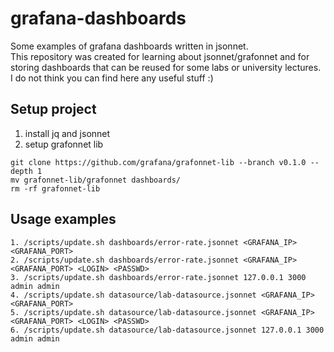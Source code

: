# grafana-dashboards
Some examples of grafana dashboards written in jsonnet.\
This repository was created for learning about jsonnet/grafonnet and for storing dashboards that 
can be reused for some labs or university lectures.\
I do not think you can find here any useful stuff :)

## Setup project
1. install jq and jsonnet
2. setup grafonnet lib
```
git clone https://github.com/grafana/grafonnet-lib --branch v0.1.0 --depth 1 
mv grafonnet-lib/grafonnet dashboards/
rm -rf grafonnet-lib
```

## Usage examples
```
1. /scripts/update.sh dashboards/error-rate.jsonnet <GRAFANA_IP> <GRAFANA_PORT>
2. /scripts/update.sh dashboards/error-rate.jsonnet <GRAFANA_IP> <GRAFANA_PORT> <LOGIN> <PASSWD>
3. /scripts/update.sh dashboards/error-rate.jsonnet 127.0.0.1 3000 admin admin
4. /scripts/update.sh datasource/lab-datasource.jsonnet <GRAFANA_IP> <GRAFANA_PORT>
5. /scripts/update.sh datasource/lab-datasource.jsonnet <GRAFANA_IP> <GRAFANA_PORT> <LOGIN> <PASSWD>
6. /scripts/update.sh datasource/lab-datasource.jsonnet 127.0.0.1 3000 admin admin
```
